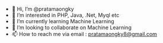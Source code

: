 - 👋 Hi, I’m @pratamaongky
- 👀 I’m interested in PHP, Java, .Net, Myql etc
- 🌱 I’m currently learning Machine Learning
- 💞️ I’m looking to collaborate on Machine Learning
- 📫 How to reach me via email : pratamaongky8@gmail.com

<!---
pratamaongky/pratamaongky is a ✨ special ✨ repository because its `README.md` (this file) appears on your GitHub profile.
You can click the Preview link to take a look at your changes.
--->
